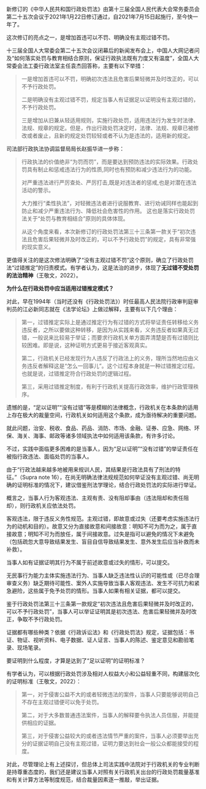 新修订的《中华人民共和国行政处罚法》由第十三届全国人民代表大会常务委员会第二十五次会议于2021年1月22日修订通过，自2021年7月15日起施行，至今快一年了。




这次修订的亮点之一，是增加首违可以不罚、明确没有主观过错不罚。

十三届全国人大常委会第二十五次会议闭幕后的新闻发布会上，中国人大网记者问及“如何落实处罚与教育相结合原则，保证行政执法既有力度又有温度”，全国人大常委会法工委行政法室主任袁杰回答称，主要有以下举措：

>一是增加首违可以不罚，明确初次违法且危害后果轻微并及时改正的，可以不予行政处罚。
>
>二是明确没有主观过错不罚，规定当事人有证据足以证明没有主观过错的，不予行政处罚。
>
>三是增加从旧兼从轻适用规则，实施行政处罚，适用违法行为发生时法律、法规、规章的规定。但是，作出行政处罚决定时，法律、法规、规章已被修改或者废止，且新的规定处罚较轻或者不认为是违法的，适用新的规定。

司法部行政执法协调监督局局长赵振华进一步称：

>行政执法的价值绝非“为罚而罚”，而是要达到预防违法的实际效果。行政处罚具有制止和惩戒违法行为的性质,同时也有预防和减少违法行为的功能。
>
>对严重违法进行严厉查处、严厉打击,既是对违法者的惩戒,也是对潜在违法活动的警示。
>
>大力推行“柔性执法”，对轻微违法者进行说服教育、进行劝诫同样也能起到防止和减少严重违法行为、降低社会危害性的作用。
>这也是落实行政处罚法关于“处罚与教育相结合”原则的具体体现。
>
>从这个角度来看，本次新修订的行政处罚法第三十三条第一款关于“初次违法且危害后果轻微并及时改正的，可以不予行政处罚”的规定，具有非常强的现实意义。

更值得关注的是这次修法明确了“没有主观过错不罚”这个原则，确立了行政处罚法“过错推定”的归责模式。有学者认为，这是法治的进步，体现了**无过错不受处罚的法治精神**（王敬文，2022）。

**为什么在行政处罚中应当适用过错推定模式？**

对此，早在1994年（当时还没有《行政处罚法》）时任最高人民法院行政审判庭审判员的江必新同志就在《法学论坛》上做过解释，主要有以下几个理由：

>第一，过错推定实际上是通过推定行为有过错的方式将举证责任转移给义务违反者，之所以要做这种转移，是因为从实践来看，义务违反者如果真无过错，一般说来比较易于举证；而要求行政机关单方面弄清楚是否有过错则比较困难。即是说，这种证明方式更易于接近客观真实。
>
>第二，行政机关已经发现行为人违反了行政法上的义务，理所当然地应由义务违反者解释这是“怎么一回事儿”。这个过程本身就是一种过错推定过程。也就是说，过错推定符合行政处罚的逻辑过程。
>
>第三，采用过错推定制度，有利于行政机关提高行政效率，维护行政管理秩序。

遗憾的是，“足以证明”“没有过错”等是模糊的法律概念，行政机关在本条款的适用上存在极大的裁量空间，行政机关如何适用这个条款，成为亟待解决的重要问题。

就此问题，治安、税收、食品、药品、消防、市场、金融、证券、应急、网络、环保、海关、海事、邮政等诸多领域执法中如何适用该条款，有许多讨论。

不过，实践中面临更多困难的是当事人，因为“足以证明”“没有过错”的举证责任在被指行政违法、面临处罚的当事人。

由于“行政法越来越多地被用来规训人民，其结果是行政法具有了刑法的特征。”（Supra note 16），在尚无明确法律法规规范如何举证没有主观过错、尚无明确的证明标准的情况下，建议借鉴刑法学理论，结合行政处罚法的实际进行举证。

概言之，当事人行为客观违法、主观有责、没有阻却事由（违法阻却和责任阻却），则行政机关应依法处罚。

客观违法，限于违反义务性规范。主观过错，即故意或过失（还要考虑实施违法行为的动机和目的）。故意又分为直接故意和间接故意：明知不可为而为之，属于直接故意；明知不可为而放任，属于间接故意。过失是指可以避免的情况下未避免（包括疏忽大意导致结果发生、盲目自信导致结果发生、意外发生后应当补救而未补救）。

当事人如有证据证明其行为不属于前述故意或过失的情形，可以提交。

无民事行为能力主体实施违法行为、当事人缺乏违法性认识的可能性或（已尽合理审查义务）缺乏期待可能性、案外人实施导致当事人客观违法、发生不可抗力和紧急避险，这些属于免予处罚的情形。当事人如果有相关证据，都可以提交。

鉴于行政处罚法第三十三条第一款规定“初次违法且危害后果轻微并及时改正的，可以不予行政处罚”，当事人可以举证证明其是初次违法、危害后果轻微并及时改正，争取不予行政处罚。

证据都有哪些种类？依据《行政诉讼法》和《行政处罚法》规定，证据包括：书证、物证、视听资料、电子数据、证人证言、当事人的陈述、鉴定意见和勘验笔录、现场笔录。

要证明到什么程度，才算是达到了“足以证明”的证明标准？

有学者认为，可以根据行政处罚涉及相对人权益大小和公益轻重不同，构建层次化的证明标准（王敬文，2022）：


>第一，对于侵害公益不大的或者轻微违法的案件，当事人只要能够说明自己不存在主观过错便可以免于处罚。
>
>第二，对于大多数普通违法案件，当事人的解释要令执法人员信服，并能提供相应的证据。
>
>第三，对于侵害公益较大的或者违法情节严重的案件，当事人必须要举出充分的证据证明自己没有主观过错，证明力要达到社会一般公众都能接受的程度。


对此，尽管理论上有上述探讨，但总体上司法实践中法院对于行政机关的专业判断是持尊重态度的，我们还是建议当事人对照有关行政机关出台的行政处罚裁量基准和有关计算方法等制度规范，结合裁量因素逐一推敲，举出证据。